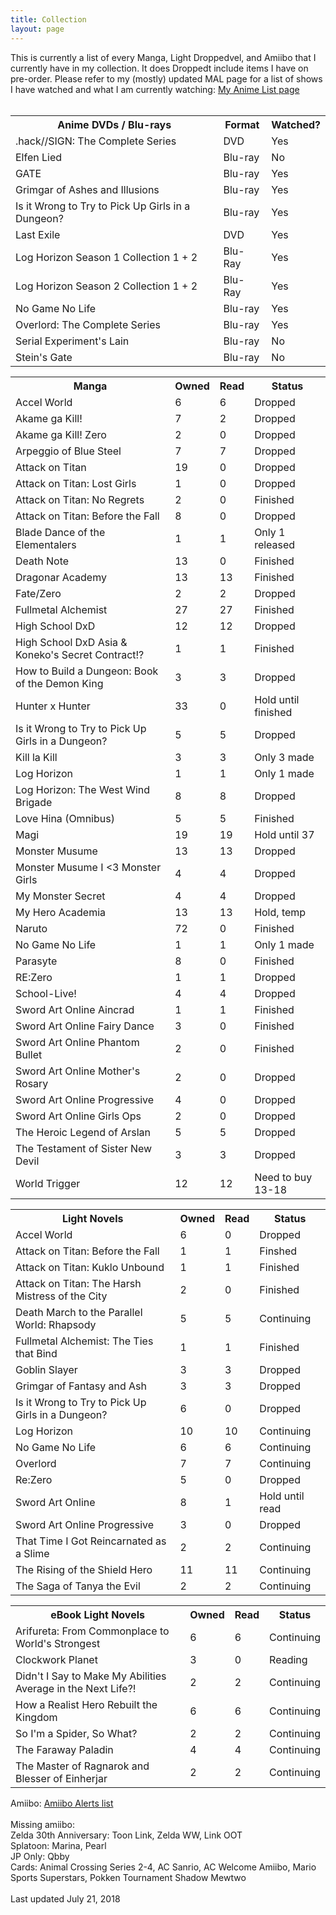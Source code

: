 ```yaml
---
title: Collection
layout: page
---
```


<p>This is currently a list of every Manga, Light Droppedvel, and Amiibo that I currently have in my collection. It does Droppedt include items I have on pre-order. Please refer to my (mostly) updated MAL page for a list of shows I have watched and what I am currently watching:
<a href="https://myanimelist.net/animelist/OtakuShowboat">My Anime List page</a>
<br />
<br />
<table id="Anime">
	<tr>
		<th>Anime DVDs / Blu-rays</th>
		<th>Format</th>
		<th>Watched?</th>
	</tr>
	<tr>
		<td>.hack//SIGN: The Complete Series</td>
		<td>DVD</td>
		<td>Yes</td>
	</tr>
	<tr>
		<td>Elfen Lied</td>
		<td>Blu-ray</td>
		<td>No</td>
	</tr>
	<tr>
		<td>GATE</td>
		<td>Blu-ray</td>
		<td>Yes</td>
	</tr>
	<tr>
		<td>Grimgar of Ashes and Illusions</td>
		<td>Blu-ray</td>
		<td>Yes</td>
	</tr>
	<tr>
		<td>Is it Wrong to Try to Pick Up Girls in a Dungeon?</td>
		<td>Blu-ray</td>
		<td>Yes</td>
	</tr>
	<tr>
		<td>Last Exile</td>
		<td>DVD</td>
		<td>Yes</td>
	</tr>
	<tr>
		<td>Log Horizon Season 1 Collection 1 + 2</td>
		<td>Blu-Ray</td>
		<td>Yes</td>
	</tr>
	<tr>
		<td>Log Horizon Season 2 Collection 1 + 2</td>
		<td>Blu-Ray</td>
		<td>Yes</td>
	</tr>
	<tr>
		<td>No Game No Life</td>
		<td>Blu-ray</td>
		<td>Yes</td>
	</tr>
	<tr>
		<td>Overlord: The Complete Series</td>
		<td>Blu-ray</td>
		<td>Yes</td>
	</tr>
	<tr>
		<td>Serial Experiment's Lain</td>
		<td>Blu-ray</td>
		<td>No</td>
	</tr>
	<tr>
		<td>Stein's Gate</td>
		<td>Blu-ray</td>
		<td>No</td>
	</tr>
</table>

<table id="Manga">
	<tr>
		<th>Manga</th>
		<th>Owned</th>
		<th>Read</th>
		<th>Status</th>
	</tr>
	<tr>
		<td>Accel World</td>
		<td>6</td>
		<td>6</td>
		<td>Dropped</td>
	</tr>
	<tr>
		<td>Akame ga Kill!</td>
		<td>7</td>
		<td>2</td>
		<td>Dropped</td>
	</tr>
	<tr>
		<td>Akame ga Kill! Zero</td>
		<td>2</td>
		<td>0</td>
		<td>Dropped</td>
	</tr>
	<tr>
		<td>Arpeggio of Blue Steel</td>
		<td>7</td>
		<td>7</td>
		<td>Dropped</td>
	</tr>
	<tr>
		<td>Attack on Titan</td>
		<td>19</td>
		<td>0</td>
		<td>Dropped</td>
	</tr>
	<tr>
		<td>Attack on Titan: Lost Girls</td>
		<td>1</td>
		<td>0</td>
		<td>Dropped</td>
	</tr>
	<tr>
		<td>Attack on Titan: No Regrets</td>
		<td>2</td>
		<td>0</td>
		<td>Finished</td>
	</tr>
	<tr>
		<td>Attack on Titan: Before the Fall</td>
		<td>8</td>
		<td>0</td>
		<td>Dropped</td>
	</tr>
	<tr>
		<td>Blade Dance of the Elementalers</td>
		<td>1</td>
		<td>1</td>
		<td>Only 1 released</td>
	</tr>
	<tr>
		<td>Death Note</td>
		<td>13</td>
		<td>0</td>
		<td>Finished</td>
	</tr>
	<tr>
		<td>Dragonar Academy</td>
		<td>13</td>
		<td>13</td>
		<td>Finished</td>
	</tr>
	<tr>
		<td>Fate/Zero</td>
		<td>2</td>
		<td>2</td>
		<td>Dropped</td>
	</tr>
	<tr>
		<td>Fullmetal Alchemist</td>
		<td>27</td>
		<td>27</td>
		<td>Finished</td>
	</tr>
	<tr>
		<td>High School DxD</td>
		<td>12</td>
		<td>12</td>
		<td>Dropped</td>
	</tr>
	<tr>
		<td>High School DxD Asia &amp; Koneko's Secret Contract!?</td>
		<td>1</td>
		<td>1</td>
		<td>Finished</td>
	</tr>
	<tr>
		<td>How to Build a Dungeon: Book of the Demon King</td>
		<td>3</td>
		<td>3</td>
		<td>Dropped</td>
	</tr>
	<tr>
		<td>Hunter x Hunter</td>
		<td>33</td>
		<td>0</td>
		<td>Hold until finished</td>
	</tr>
	<tr>
		<td>Is it Wrong to Try to Pick Up Girls in a Dungeon?</td>
		<td>5</td>
		<td>5</td>
		<td>Dropped</td>
	</tr>
	<tr>
		<td>Kill la Kill</td>
		<td>3</td>
		<td>3</td>
		<td>Only 3 made</td>
	</tr>
	<tr>
		<td>Log Horizon</td>
		<td>1</td>
		<td>1</td>
		<td>Only 1 made</td>
	</tr>
	<tr>
		<td>Log Horizon: The West Wind Brigade</td>
		<td>8</td>
		<td>8</td>
		<td>Dropped</td>
	</tr>
	<tr>
		<td>Love Hina (Omnibus)</td>
		<td>5</td>
		<td>5</td>
		<td>Finished</td>
	</tr>
	<tr>
		<td>Magi</td>
		<td>19</td>
		<td>19</td>
		<td>Hold until 37</td>
	</tr>
	<tr>
		<td>Monster Musume</td>
		<td>13</td>
		<td>13</td>
		<td>Dropped</td>
	</tr>
	<tr>
		<td>Monster Musume I &lt;3 Monster Girls</td>
		<td>4</td>
		<td>4</td>
		<td>Dropped</td>
	</tr>
	<tr>
		<td>My Monster Secret</td>
		<td>4</td>
		<td>4</td>
		<td>Dropped</td>
	</tr>
	<tr>
		<td>My Hero Academia</td>
		<td>13</td>
		<td>13</td>
		<td>Hold, temp</td>
	</tr>
	<tr>
		<td>Naruto</td>
		<td>72</td>
		<td>0</td>
		<td>Finished</td>
	</tr>
	<tr>
		<td>No Game No Life</td>
		<td>1</td>
		<td>1</td>
		<td>Only 1 made</td>
	</tr>
	<tr>
		<td>Parasyte</td>
		<td>8</td>
		<td>0</td>
		<td>Finished</td>
	</tr>
	<tr>
		<td>RE:Zero</td>
		<td>1</td>
		<td>1</td>
		<td>Dropped</td>
	</tr>
	<tr>
		<td>School-Live!</td>
		<td>4</td>
		<td>4</td>
		<td>Dropped</td>
	</tr>
	<tr>
		<td>Sword Art Online Aincrad</td>
		<td>1</td>
		<td>1</td>
		<td>Finished</td>
	</tr>
	<tr>
		<td>Sword Art Online Fairy Dance</td>
		<td>3</td>
		<td>0</td>
		<td>Finished</td>
	</tr>
	<tr>
		<td>Sword Art Online Phantom Bullet</td>
		<td>2</td>
		<td>0</td>
		<td>Finished</td>
	</tr>
	<tr>
		<td>Sword Art Online Mother's Rosary</td>
		<td>2</td>
		<td>0</td>
		<td>Dropped</td>
	</tr>
	<tr>
		<td>Sword Art Online Progressive</td>
		<td>4</td>
		<td>0</td>
		<td>Dropped</td>
	</tr>
	<tr>
		<td>Sword Art Online Girls Ops</td>
		<td>2</td>
		<td>0</td>
		<td>Dropped</td>
	</tr>
	<tr>
		<td>The Heroic Legend of Arslan</td>
		<td>5</td>
		<td>5</td>
		<td>Dropped</td>
	</tr>
	<tr>
		<td>The Testament of Sister New Devil</td>
		<td>3</td>
		<td>3</td>
		<td>Dropped</td>
	</tr>
	<tr>
		<td>World Trigger</td>
		<td>12</td>
		<td>12</td>
		<td>Need to buy 13-18</td>
	</tr>
</table>

<table id="LNs">
	<tr>
		<th>Light Novels</th>
		<th>Owned</th>
		<th>Read</th>
		<th>Status</th>
	</tr>
	<tr>
		<td>Accel World</td>
		<td>6</td>
		<td>0</td>
		<td>Dropped</td>
	</tr>
	<tr>
		<td>Attack on Titan: Before the Fall</td>
		<td>1</td>
		<td>1</td>
		<td>Finshed</td>
	</tr>
	<tr>
		<td>Attack on Titan: Kuklo Unbound</td>
		<td>1</td>
		<td>1</td>
		<td>Finished</td>
	</tr>
	<tr>
		<td>Attack on Titan: The Harsh Mistress of the City</td>
		<td>2</td>
		<td>0</td>
		<td>Finished</td>
	</tr>
	<tr>
		<td>Death March to the Parallel World: Rhapsody</td>
		<td>5</td>
		<td>5</td>
		<td>Continuing</td>
	</tr>
	<tr>
		<td>Fullmetal Alchemist: The Ties that Bind</td>
		<td>1</td>
		<td>1</td>
		<td>Finished</td>
	</tr>
	<tr>
		<td>Goblin Slayer</td>
		<td>3</td>
		<td>3</td>
		<td>Dropped</td>
	</tr>
	<tr>
		<td>Grimgar of Fantasy and Ash</td>
		<td>3</td>
		<td>3</td>
		<td>Dropped</td>
	</tr>
	<tr>
		<td>Is it Wrong to Try to Pick Up Girls in a Dungeon?</td>
		<td>6</td>
		<td>0</td>
		<td>Dropped</td>
	<tr>
		<td>Log Horizon</td>
		<td>10</td>
		<td>10</td>
		<td>Continuing</td>
	</tr>
	<tr>
		<td>No Game No Life</td>
		<td>6</td>
		<td>6</td>
		<td>Continuing</td>
	</tr>
	<tr>
		<td>Overlord</td>
		<td>7</td>
		<td>7</td>
		<td>Continuing</td>
	</tr>
	<tr>
		<td>Re:Zero</td>
		<td>5</td>
		<td>0</td>
		<td>Dropped</td>
	</tr>
	<tr>
		<td>Sword Art Online</td>
		<td>8</td>
		<td>1</td>
		<td>Hold until read</td>
	</tr>
	<tr>
		<td>Sword Art Online Progressive</td>
		<td>3</td>
		<td>0</td>
		<td>Dropped</td>
	</tr>
	<tr>
		<td>That Time I Got Reincarnated as a Slime</td>
		<td>2</td>
		<td>2</td>
		<td>Continuing</td>
	</tr>
	<tr>
		<td>The Rising of the Shield Hero</td>
		<td>11</td>
		<td>11</td>
		<td>Continuing</td>
	</tr>
	<tr>
		<td>The Saga of Tanya the Evil</td>
		<td>2</td>
		<td>2</td>
		<td>Continuing</td>
	</tr>
</table>

<table id="eBooks">
	<tr>
		<th>eBook Light Novels</th>
		<th>Owned</th>
		<th>Read</th>
		<th>Status</th>
	</tr>
	<tr>
		<td>Arifureta: From Commonplace to World's Strongest</td>
		<td>6</td>
		<td>6</td>
		<td>Continuing</td>
	</tr>
	<tr>
		<td>Clockwork Planet</td>
		<td>3</td>
		<td>0</td>
		<td>Reading</td>
	</tr>
	<tr>
		<td>Didn't I Say to Make My Abilities Average in the Next Life?!</td>
		<td>2</td>
		<td>2</td>
		<td>Continuing</td>
	</tr>
	<tr>
		<td>How a Realist Hero Rebuilt the Kingdom</td>
		<td>6</td>
		<td>6</td>
		<td>Continuing</td>
	</tr>
	<tr>
		<td>So I'm a Spider, So What?</td>
		<td>2</td>
		<td>2</td>
		<td>Continuing</td>
	</tr>
	<tr>
		<td>The Faraway Paladin</td>
		<td>4</td>
		<td>4</td>
		<td>Continuing</td>
	</tr>
	<tr>
		<td>The Master of Ragnarok and Blesser of Einherjar</td>
		<td>2</td>
		<td>2</td>
		<td>Continuing</td>
	</tr>
</table>

Amiibo:
<a href="https://www.amiiboalerts.com/user/OtakuShowboat" target="_blank" rel="Droppedopener">Amiibo Alerts list</a>
<br />
<br />
Missing amiibo:<br />
Zelda 30th Anniversary: Toon Link, Zelda WW, Link OOT<br />
Splatoon: Marina, Pearl<br />
JP Only: Qbby<br />
Cards: Animal Crossing Series 2-4, AC Sanrio, AC Welcome Amiibo, Mario Sports Superstars, Pokken Tournament Shadow Mewtwo<br />
<br />
Last updated July 21, 2018 </p>